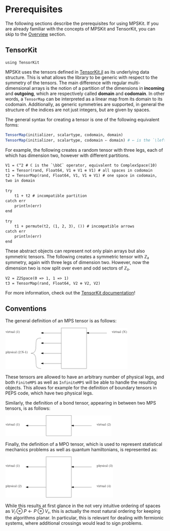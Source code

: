 # Prerequisites

The following sections describe the prerequisites for using MPSKit. If you are already
familiar with the concepts of MPSKit and TensorKit, you can skip to the [Overview](@ref)
section.

## TensorKit

```@example tensorkit
using TensorKit
```

MPSKit uses the tensors defined in [TensorKit.jl](https://github.com/Jutho/TensorKit.jl) as
its underlying data structure. This is what allows the library to be generic with respect to
the symmetry of the tensors. The main difference with regular multi-dimensional arrays is
the notion of a partition of the dimensions in **incoming** and **outgoing**, which are
respectively called **domain** and **codomain**. In other words, a `TensorMap` can be
interpreted as a linear map from its domain to its codomain. Additionally, as generic
symmetries are supported, in general the structure of the indices are not just integers, but
are given by spaces.

The general syntax for creating a tensor is one of the following equivalent forms:
```julia
TensorMap(initializer, scalartype, codomain, domain)
TensorMap(initializer, scalartype, codomain ← domain) # ← is the `\leftarrow` operator
```

For example, the following creates a random tensor with three legs, each of which has
dimension two, however with different partitions.

```@example tensorkit
V1 = ℂ^2 # ℂ is the `\bbC` operator, equivalent to ComplexSpace(10)
t1 = Tensor(rand, Float64, V1 ⊗ V1 ⊗ V1) # all spaces in codomain
t2 = TensorMap(rand, Float64, V1, V1 ⊗ V1) # one space in codomain, two in domain

try
    t1 + t2 # incompatible partition
catch err
    println(err)
end

try
    t1 + permute(t2, (1, 2, 3), ()) # incompatible arrows
catch err
    println(err)
end
```

These abstract objects can represent not only plain arrays but also symmetric tensors. The
following creates a symmetric tensor with ℤ₂ symmetry, again with three legs of dimension
two. However, now the dimension two is now split over even and odd sectors of ℤ₂.

```@example tensorkit
V2 = Z2Space(0 => 1, 1 => 1)
t3 = TensorMap(rand, Float64, V2 ⊗ V2, V2)
```

For more information, check out the [TensorKit documentation](https://jutho.github.io/TensorKit.jl/stable/)!

## Conventions

The general definition of an MPS tensor is as follows:

![convention MPSTensor](../assets/mps_tensor_definition.png)

These tensors are allowed to have an arbitrary number of physical legs, and both `FiniteMPS`
as well as `InfiniteMPS` will be able to handle the resulting objects. This allows for
example for the definition of boundary tensors in PEPS code, which have two physical legs.

Similarly, the definition of a bond tensor, appearing in between two MPS tensors, is as
follows:

![convention BondTensor](../assets/bond_tensor_definition.png)

Finally, the definition of a MPO tensor, which is used to represent statistical mechanics
problems as well as quantum hamiltonians, is represented as:

![convention MPOTensor](../assets/mpo_tensor_definition.png)

While this results at first glance in the not very intuitive ordering of spaces as $V_l
\otimes P \leftarrow P \otimes V_r$, this is actually the most natural ordering for keeping
the algorithms planar. In particular, this is relevant for dealing with fermionic systems,
where additional crossings would lead to sign problems.
